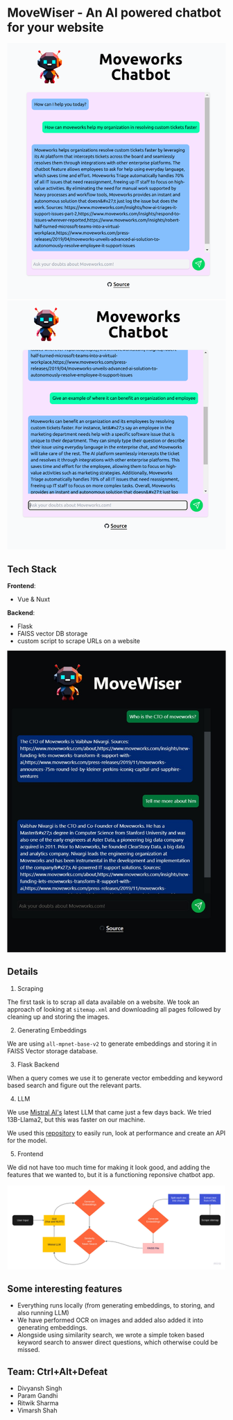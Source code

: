 # MoveWiser - An AI powered chatbot for your website

![Chatbot overlook](images/demo-screenshot.png)
![Continued conversation](images/continued-question.png)

## Tech Stack

**Frontend**:
- Vue & Nuxt

**Backend**:
- Flask
- FAISS vector DB storage
- custom script to scrape URLs on a website

![dark mode UI - tease](images/dark-mode-image.jpeg)

## Details

1. Scraping

The first task is to scrap all data available on a website. We took an approach of looking at `sitemap.xml` and downloading all pages followed by cleaning up and storing the images.

2. Generating Embeddings

We are using `all-mpnet-base-v2` to generate embeddings and storing it in FAISS Vector storage database.

3. Flask Backend

When a query comes we use it to generate vector embedding and keyword based search and figure out the relevant parts.

4. LLM

We use [Mistral AI's](https://mistral.ai/news/announcing-mistral-7b/) latest LLM that came just a few days back. We tried 13B-Llama2, but this was faster on our machine.

We used this [repository](https://github.com/oobabooga/text-generation-webui) to easily run, look at performance and create an API for the model.

5. Frontend

We did not have too much time for making it look good, and adding the features that we wanted to, but it is a functioning reponsive chatbot app.


![Flowchart of data (roughly)](images/flowchart-of-app.jpeg)

## Some interesting features

- Everything runs locally (from generating embeddings, to storing, and also running LLM)
- We have performed OCR on images and added also added it into generating embeddings.
- Alongside using similarity search, we wrote a simple token based keyword search to answer direct questions, which otherwise could be missed.



## Team: Ctrl+Alt+Defeat

- Divyansh Singh
- Param Gandhi
- Ritwik Sharma
- Vimarsh Shah
